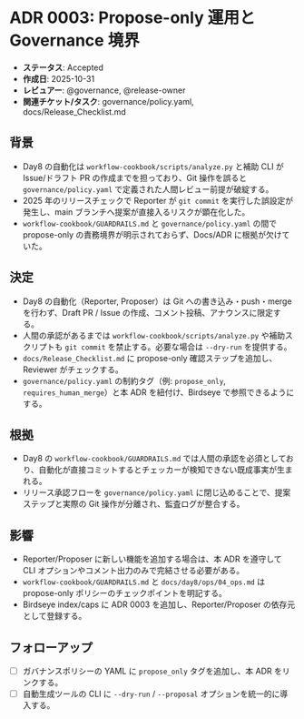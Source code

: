 # ADR 0003: Propose-only 運用と Governance 境界

- **ステータス**: Accepted
- **作成日**: 2025-10-31
- **レビュアー**: @governance, @release-owner
- **関連チケット/タスク**: governance/policy.yaml, docs/Release_Checklist.md

## 背景
- Day8 の自動化は `workflow-cookbook/scripts/analyze.py` と補助 CLI が Issue/ドラフト PR の作成までを担っており、Git 操作を誤ると `governance/policy.yaml` で定義された人間レビュー前提が破綻する。
- 2025 年のリリースチェックで Reporter が `git commit` を実行した誤設定が発生し、main ブランチへ提案が直接入るリスクが顕在化した。
- `workflow-cookbook/GUARDRAILS.md` と `governance/policy.yaml` の間で propose-only の責務境界が明示されておらず、Docs/ADR に根拠が欠けていた。

## 決定
- Day8 の自動化（Reporter, Proposer）は Git への書き込み・push・merge を行わず、Draft PR / Issue の作成、コメント投稿、アナウンスに限定する。
- 人間の承認があるまでは `workflow-cookbook/scripts/analyze.py` や補助スクリプトも `git commit` を禁止する。必要な場合は `--dry-run` を提供する。
- `docs/Release_Checklist.md` に propose-only 確認ステップを追加し、Reviewer がチェックする。
- `governance/policy.yaml` の制約タグ（例: `propose_only`, `requires_human_merge`）と本 ADR を紐付け、Birdseye で参照できるようにする。

## 根拠
- Day8 の `workflow-cookbook/GUARDRAILS.md` では人間の承認を必須としており、自動化が直接コミットするとチェッカーが検知できない既成事実が生まれる。
- リリース承認フローを `governance/policy.yaml` に閉じ込めることで、提案ステップと実際の Git 操作が分離され、監査ログが整合する。

## 影響
- Reporter/Proposer に新しい機能を追加する場合は、本 ADR を遵守して CLI オプションやコメント出力のみで完結させる必要がある。
- `workflow-cookbook/GUARDRAILS.md` と `docs/day8/ops/04_ops.md` は propose-only ポリシーのチェックポイントを明記する。
- Birdseye index/caps に ADR 0003 を追加し、Reporter/Proposer の依存元として登録する。

## フォローアップ
- [ ] ガバナンスポリシーの YAML に `propose_only` タグを追加し、本 ADR をリンクする。
- [ ] 自動生成ツールの CLI に `--dry-run` / `--proposal` オプションを統一的に導入する。
